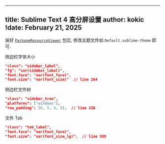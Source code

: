 
---
title: Sublime Text 4 高分屏设置
author: kokic
!date: February 21, 2025
---

装好 [`PackageResourceViewer`](https://packagecontrol.io/packages/PackageResourceViewer) 包后, 修改主题文件如 `Default.sublime-theme` 即可. 

侧边栏字体大小

```json
"class": "sidebar_label",
"fg": "var(sidebar_label)",
"font.face": "var(font_face)",
"font.size": "var(font_size)"  // line 264
```

侧边栏文件树 

```json
"class": "sidebar_tree",
"platforms": ["windows"],
"row_padding": [6, 5, 4, 5],  // line 226
```

文件 Tab

```json
"class": "tab_label",
"font.face": "var(font_face)",
"font.size": "var(font_size_lg)",  // line 938
```
